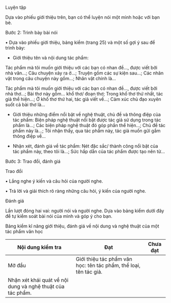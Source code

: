 Luyện tập

Dựa vào phiếu giới thiệu trên, bạn có thể luyện nói một mình hoặc với bạn bè.

Bước 2: Trình bày bài nói

• Dựa vào phiếu giới thiệu, bảng kiểm (trang 25) và một số gợi ý sau để trình bày:

- Giới thiệu tên và nội dung tác phẩm:

Tác phẩm mà tôi muốn giới thiệu với các bạn có nhan đề..., được viết bởi nhà văn...;
Câu chuyện xảy ra ở...; Truyện gồm các sự kiện sau...; Các nhân vật trong câu chuyện này
gồm...; Nhân vật chính là...

Tác phẩm mà tôi muốn giới thiệu với các bạn có nhan đề..., được viết bởi nhà thơ...; Bài
thơ này gồm... khổ thơ/ đoạn thơ; Trong khổ thơ thứ nhất, tác giả thể hiện...; Ở khổ thơ thứ
hai, tác giả viết về...; Cảm xúc chủ đạo xuyên suốt cả bài thơ là...

- Giới thiệu những điểm nổi bật về nghệ thuật, chủ đề và thông điệp của tác
phẩm: Biện pháp nghệ thuật nổi bật được tác giả sử dụng trong tác phẩm là...; Các biện
pháp nghệ thuật đó góp phần thể hiện...; Chủ đề tác phẩm này là...; Tôi nhận thấy, qua tác
phẩm này, tác giả muốn gửi gắm thông điệp về...

- Nhận xét, đánh giá về tác phẩm: Nét đặc sắc/ thành công nổi bật của tác phẩm này,
theo tôi là...; Sức hấp dẫn của tác phẩm được tạo nên từ...

Bước 3: Trao đổi, đánh giá

Trao đổi

• Lắng nghe ý kiến và câu hỏi của người nghe.

• Trả lời và giải thích rõ ràng những câu hỏi, ý kiến của người nghe.

Đánh giá

Lần lượt đóng hai vai: người nói và người nghe. Dựa vào bảng kiểm dưới đây để
tự kiểm soát bài nói của mình và góp ý cho bạn.

Bảng kiểm kĩ năng giới thiệu, đánh giá về nội dung và nghệ thuật
của một tác phẩm văn học

Nội dung kiểm tra | Đạt | Chưa đạt
--- | --- | ---
Mở đầu | Giới thiệu tác phẩm văn học: tên tác phẩm, thể loại, tên tác giả. |
| Nhận xét khái quát về nội dung và nghệ thuật của tác phẩm. |